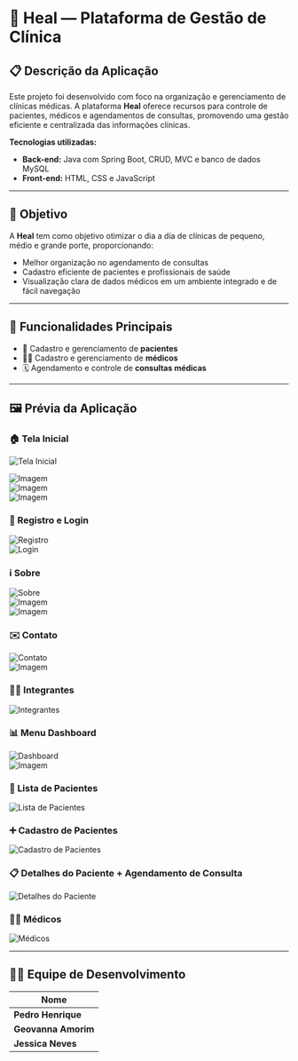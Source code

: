 # 🏥 Heal — Plataforma de Gestão de Clínica

## 📋 Descrição da Aplicação

Este projeto foi desenvolvido com foco na organização e gerenciamento de clínicas médicas. A plataforma **Heal** oferece recursos para controle de pacientes,
médicos e agendamentos de consultas, promovendo uma gestão eficiente e centralizada das informações clínicas.

**Tecnologias utilizadas:**
- **Back-end:** Java com Spring Boot, CRUD, MVC e banco de dados MySQL  
- **Front-end:** HTML, CSS e JavaScript

---

## 🎯 Objetivo

A **Heal** tem como objetivo otimizar o dia a dia de clínicas de pequeno, médio e grande porte, proporcionando:

- Melhor organização no agendamento de consultas  
- Cadastro eficiente de pacientes e profissionais de saúde  
- Visualização clara de dados médicos em um ambiente integrado e de fácil navegação  

---

## 🚀 Funcionalidades Principais

- 📁 Cadastro e gerenciamento de **pacientes**  
- 👨‍⚕️ Cadastro e gerenciamento de **médicos**  
- 🗓️ Agendamento e controle de **consultas médicas**

---

## 🖼️ Prévia da Aplicação

### 🏠 Tela Inicial
![Tela Inicial](![image](https://github.com/user-attachments/assets/9fbb5eee-2ca6-4193-9cb8-469e1a3914b1)
)

![Imagem](image)  
![Imagem](image)  
![Imagem](image)

### 🔐 Registro e Login
![Registro](image)  
![Login](image)

### ℹ️ Sobre
![Sobre](image)  
![Imagem](image)  
![Imagem](image)

### ✉️ Contato
![Contato](image)  
![Imagem](image)

### 👨‍💻 Integrantes
![Integrantes](image)

### 📊 Menu Dashboard
![Dashboard](image)  
![Imagem](image)

### 👥 Lista de Pacientes
![Lista de Pacientes](image)

### ➕ Cadastro de Pacientes
![Cadastro de Pacientes](image)

### 📋 Detalhes do Paciente + Agendamento de Consulta
![Detalhes do Paciente](image)

### 👩‍⚕️ Médicos
![Médicos](image)

---

## 👩‍💻 Equipe de Desenvolvimento

| Nome                |
|--------------------|
| **Pedro Henrique**  |
| **Geovanna Amorim** | 
| **Jessica Neves**   | 


